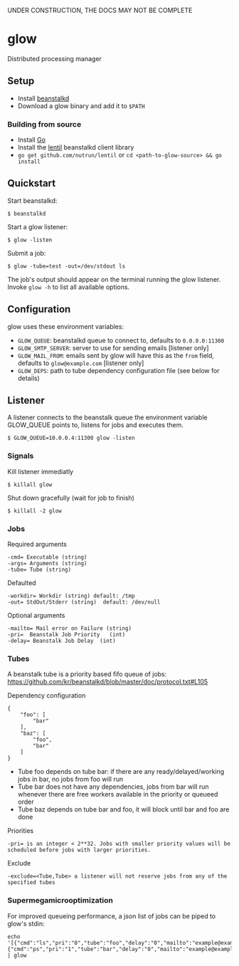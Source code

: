 UNDER CONSTRUCTION, THE DOCS MAY NOT BE COMPLETE

# glow

Distributed processing manager

## Setup 

- Install [beanstalkd](http://kr.github.com/beanstalkd/download.html)
- Download a glow binary and add it to `$PATH`

### Building from source

- Install [Go](http://golang.org/doc/install)
- Install the [lentil](https://github.com/nutrun/lentil) beanstalkd client library
- `go get github.com/nutrun/lentil` or `cd <path-to-glow-source> && go install` 

## Quickstart

Start beanstalkd:

```
$ beanstalkd
```

Start a glow listener:

```
$ glow -listen
```

Submit a job:

```
$ glow -tube=test -out=/dev/stdout ls
```

The job's output should appear on the terminal running the glow listener. Invoke `glow -h` to list all available options.


## Configuration

glow uses these environment variables:

- `GLOW_QUEUE`: beanstalkd queue to connect to, defaults to `0.0.0.0:11300`
- `GLOW_SMTP_SERVER`: server to use for sending emails [listener only]
- `GLOW_MAIL_FROM`: emails sent by glow will have this as the `from` field, defaults to `glow@example.com` [listener only]
- `GLOW_DEPS`: path to tube dependency configuration file (see below for details)

## Listener
A listener connects to the beanstalk queue the environment variable GLOW_QUEUE points to, listens for jobs and executes them.

```
$ GLOW_QUEUE=10.0.0.4:11300 glow -listen
```

### Signals
Kill listener immediatly

```
$ killall glow 
```

Shut down gracefully (wait for job to finish)

```
$ killall -2 glow
```

### Jobs
Required arguments

```
-cmd= Executable (string)
-args= Arguments (string)
-tube= Tube (string)
```

Defaulted

```
-workdir= Workdir (string) default: /tmp
-out= StdOut/Stderr (string)  default: /dev/null
```

Optional arguments

```
-mailto= Mail error on Failure (string)
-pri=  Beanstalk Job Priority   (int)
-delay= Beanstalk Job Delay  (int)
```

### Tubes 
A beanstalk tube is a priority based fifo queue of jobs:
https://github.com/kr/beanstalkd/blob/master/doc/protocol.txt#L105

Dependency configuration

```
{
    "foo": [
        "bar"
    ],
    "baz": [
    	"foo",
    	"bar"
    ]
}
```

- Tube foo depends on tube bar: if there are any ready/delayed/working jobs in bar, no jobs from foo will run
- Tube bar does not have any dependencies, jobs from bar will run whenever there are free workers available in the priority or queueed order
- Tube baz depends on tube bar and foo, it will block until bar and foo are done

Priorities

```
-pri= is an integer < 2**32. Jobs with smaller priority values will be scheduled before jobs with larger priorities. 
```

Exclude

```
-exclude=<Tube,Tube> a listener will not reserve jobs from any of the specified tubes
```
### Supermegamicrooptimization

For improved queueing performance, a json list of jobs can be piped to glow's stdin: 

```
echo '[{"cmd":"ls","pri":"0","tube":"foo","delay":"0","mailto":"example@example.com","out":"/tmp/glow.out","workdir":"/tmp/glow"},{"cmd":"ps","pri":"1","tube":"bar","delay":"0","mailto":"example@example.com","out":"/tmp/glow.out","workdir":"/tmp/glow"}]' | glow
```
